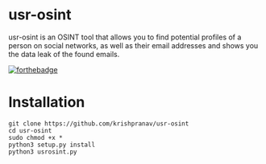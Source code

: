 # usr-osint
usr-osint is an OSINT tool that allows you to find potential profiles of a person on social networks, as well as their email addresses and shows you the data leak of the found emails.

[![forthebadge](https://forthebadge.com/images/badges/made-with-python.svg)](https://forthebadge.com)


# Installation
```
git clone https://github.com/krishpranav/usr-osint
cd usr-osint
sudo chmod +x *
python3 setup.py install
python3 usrosint.py
```

